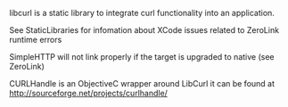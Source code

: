 libcurl is a static library to integrate curl functionality into an application.

See StaticLibraries for infomation about XCode issues related to ZeroLink runtime errors

SimpleHTTP will not link properly if the target is upgraded to native (see ZeroLink)

CURLHandle is an ObjectiveC wrapper around LibCurl it can be found at http://sourceforge.net/projects/curlhandle/
